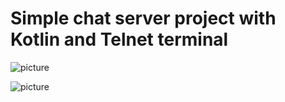 # Simple chat server project with Kotlin and Telnet terminal

![picture](https://user-images.githubusercontent.com/45162563/65259124-d8820180-db0c-11e9-881d-8654fc1fe332.png)

![picture](https://user-images.githubusercontent.com/45162563/65387498-b8428480-dd50-11e9-8a87-18f09084ebfe.png)
